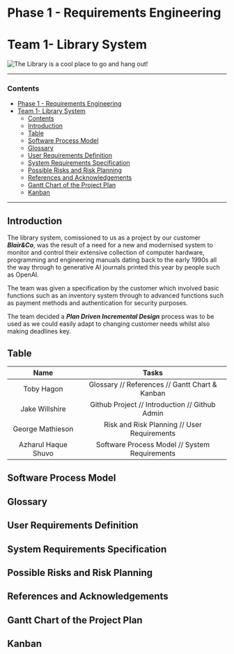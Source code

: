 # Phase 1 - Requirements Engineering

# Team 1- Library System
![The Library is a cool place to go and hang out!](https://th.bing.com/th/id/OIP.GBmXICXxseHDVOZBynhjPwHaEc?pid=ImgDet&rs=1 "The Library is a cool place to go and hang out!")
___
### Contents
- [Phase 1 - Requirements Engineering](#phase-1---requirements-engineering)
- [Team 1- Library System](#team-1--library-system)
    - [Contents](#contents)
  - [Introduction](#introduction)
  - [Table](#table)
  - [Software Process Model](#software-process-model)
  - [Glossary](#glossary)
  - [User Requirements Definition](#user-requirements-definition)
  - [System Requirements Specification](#system-requirements-specification)
  - [Possible Risks and Risk Planning](#possible-risks-and-risk-planning)
  - [References and Acknowledgements](#references-and-acknowledgements)
  - [Gantt Chart of the Project Plan](#gantt-chart-of-the-project-plan)
  - [Kanban](#kanban)
___
## Introduction

The library system, comissioned to us as a project by our customer ***Blair&Co***, was the result of a need for a new and modernised system to monitor and control their extensive collection of computer hardware, programming and engineering manuals dating back to the early 1990s all the way through to generative AI journals printed this year by people such as OpenAI.

The team was given a specification by the customer which involved basic functions such as an inventory system through to advanced functions such as payment methods and authentication for security purposes.

The team decided a ***Plan Driven Incremental Design*** process was to be used as we could easily adapt to changing customer needs whilst also making deadlines key.


## Table

| Name | Tasks |
|:---:|:---:|
| Toby Hagon | Glossary // References // Gantt Chart & Kanban
| Jake Willshire | Github Project // Introduction // Github Admin
| George Mathieson | Risk and Risk Planning // User Requirements
| Azharul Haque Shuvo | Software Process Model // System Requirements
## Software Process Model
## Glossary
## User Requirements Definition
## System Requirements Specification
## Possible Risks and Risk Planning
## References and Acknowledgements
## Gantt Chart of the Project Plan
## Kanban